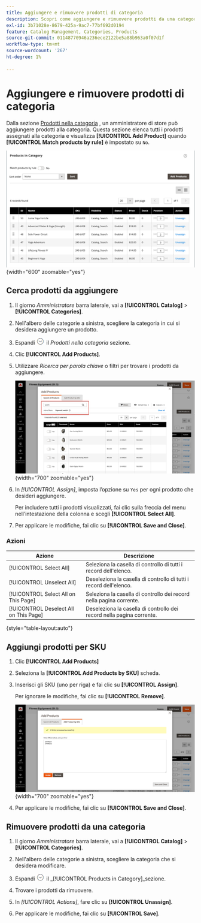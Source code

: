 ```yaml
---
title: Aggiungere e rimuovere prodotti di categoria
description: Scopri come aggiungere e rimuovere prodotti da una categoria.
exl-id: 3b71028e-8679-425a-9ac7-77bf692d0194
feature: Catalog Management, Categories, Products
source-git-commit: 01148770946a236ece2122be5a88b963a0f07d1f
workflow-type: tm+mt
source-wordcount: '267'
ht-degree: 1%

---
```


# Aggiungere e rimuovere prodotti di categoria

Dalla sezione [Prodotti nella categoria](categories-product-assignments.md) , un amministratore di store può aggiungere prodotti alla categoria. Questa sezione elenca tutti i prodotti assegnati alla categoria e visualizza **[!UICONTROL Add Product]** quando **[!UICONTROL Match products by rule]** è impostato su `No`.

![Prodotti nella sezione Categoria](./assets/category-products-in-category.png){width="600" zoomable="yes"}

## Cerca prodotti da aggiungere

1. Il giorno _Amministratore_ barra laterale, vai a **[!UICONTROL Catalog]** > **[!UICONTROL Categories]**.

1. Nell&#39;albero delle categorie a sinistra, scegliere la categoria in cui si desidera aggiungere un prodotto.

1. Espandi ![Selettore di espansione](../assets/icon-display-expand.png) il _Prodotti nella categoria_ sezione.

1. Clic **[!UICONTROL Add Products]**.

1. Utilizzare _Ricerca per parola chiave_ o filtri per trovare i prodotti da aggiungere.

   ![Scheda Cerca tutti i prodotti](./assets/search-all-product.png){width="700" zoomable="yes"}

1. In _[!UICONTROL Assign]_, imposta l’opzione su `Yes` per ogni prodotto che desideri aggiungere.

   Per includere tutti i prodotti visualizzati, fai clic sulla freccia del menu nell’intestazione della colonna e scegli **[!UICONTROL Select All]**.

1. Per applicare le modifiche, fai clic su **[!UICONTROL Save and Close]**.

### Azioni

| Azione | Descrizione |
|--- |--- |
| [!UICONTROL Select All] | Seleziona la casella di controllo di tutti i record dell&#39;elenco. |
| [!UICONTROL Unselect All] | Deseleziona la casella di controllo di tutti i record dell&#39;elenco. |
| [!UICONTROL Select All on This Page] | Seleziona la casella di controllo dei record nella pagina corrente. |
| [!UICONTROL Deselect All on This Page] | Deseleziona la casella di controllo dei record nella pagina corrente. |

{style="table-layout:auto"}

## Aggiungi prodotti per SKU

1. Clic **[!UICONTROL Add Products]**

1. Seleziona la **[!UICONTROL Add Products by SKU]** scheda.

1. Inserisci gli SKU (uno per riga) e fai clic su **[!UICONTROL Assign]**.

   Per ignorare le modifiche, fai clic su **[!UICONTROL Remove]**.

   ![Scheda Aggiungi prodotti per SKU](./assets/add-product-by-sku.png){width="700" zoomable="yes"}

1. Per applicare le modifiche, fai clic su **[!UICONTROL Save and Close]**.

## Rimuovere prodotti da una categoria

1. Il giorno _Amministratore_ barra laterale, vai a **[!UICONTROL Catalog]** > **[!UICONTROL Categories]**.

1. Nell&#39;albero delle categorie a sinistra, scegliere la categoria che si desidera modificare.

1. Espandi ![Selettore di espansione](../assets/icon-display-expand.png) il _[!UICONTROL Products in Category]_sezione.

1. Trovare i prodotti da rimuovere.

1. In _[!UICONTROL Actions]_, fare clic su **[!UICONTROL Unassign]**.

1. Per applicare le modifiche, fai clic su **[!UICONTROL Save]**.
